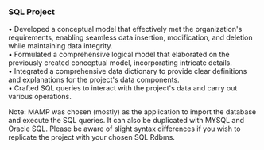 ### SQL Project ###

•	Developed a conceptual model that effectively met the organization's requirements, enabling seamless data insertion, modification, and deletion while maintaining data integrity.
<br>
•	Formulated a comprehensive logical model that elaborated on the previously created conceptual model, incorporating intricate details.
<br>
•	Integrated a comprehensive data dictionary to provide clear definitions and explanations for the project's data components.
<br>
•	Crafted SQL queries to interact with the project's data and carry out various operations.
<br>

Note: MAMP was chosen (mostly) as the application to import the database and execute the SQL queries. It can also be duplicated with MYSQL and Oracle SQL. Please be aware of slight syntax differences if you wish to replicate the project with your chosen SQL Rdbms.

